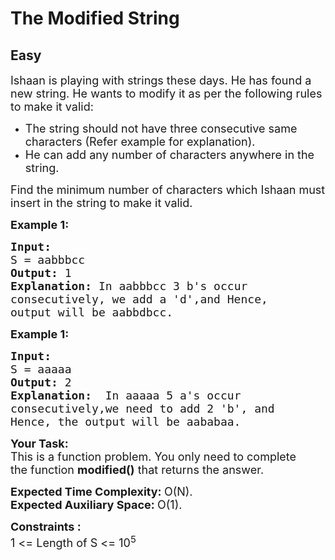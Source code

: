 # The Modified String
## Easy
<div class="problems_problem_content__Xm_eO"><p><span style="font-size:18px">Ishaan is playing with strings these days. He has found a new string. He wants to modify it as per the following rules to make it valid:</span></p>

<ul>
	<li><span style="font-size:18px">The string should not have three consecutive same characters (Refer example for explanation).</span></li>
	<li><span style="font-size:18px">He can add any number of characters anywhere in the string.&nbsp;</span></li>
</ul>

<p><span style="font-size:18px">Find the minimum number of characters which Ishaan must insert in the string to make it valid.</span></p>

<p><span style="font-size:18px"><strong>Example 1:</strong></span></p>

<pre><span style="font-size:18px"><strong>Input:
</strong>S = aabbbcc
<strong>Output: </strong>1<strong>
Explanation: </strong>In&nbsp;aabbbcc 3 b's occur
consecutively, we add a 'd',and Hence,
output will be aabbdbcc.</span>
</pre>

<p><span style="font-size:18px"><strong>Example 1:</strong></span></p>

<pre><span style="font-size:18px"><strong>Input:
</strong>S = aaaaa
<strong>Output: </strong>2<strong>
Explanation: </strong>&nbsp;In aaaaa 5 a's occur
consecutively,we need to add 2 'b', and
Hence, the output will be aababaa.</span></pre>

<p><span style="font-size:18px"><strong>Your Task:</strong><br>
This is a function problem. You only need to complete the&nbsp;function <strong>modified()</strong>&nbsp;that&nbsp;returns&nbsp;the&nbsp;answer.</span></p>

<p><span style="font-size:18px"><strong>Expected Time Complexity:&nbsp;</strong>O(N).<br>
<strong>Expected Auxiliary Space:&nbsp;</strong>O(1).</span></p>

<p><span style="font-size:18px"><strong>Constraints :&nbsp;</strong><br>
1 &lt;= Length of S &lt;= 10<sup>5</sup></span></p>

<p>&nbsp;</p>
</div>